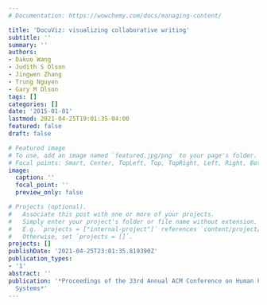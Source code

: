 ```yaml
---
# Documentation: https://wowchemy.com/docs/managing-content/

title: 'DocuViz: visualizing collaborative writing'
subtitle: ''
summary: ''
authors:
- Dakuo Wang
- Judith S Olson
- Jingwen Zhang
- Trung Nguyen
- Gary M Olson
tags: []
categories: []
date: '2015-01-01'
lastmod: 2021-04-25T19:01:35-04:00
featured: false
draft: false

# Featured image
# To use, add an image named `featured.jpg/png` to your page's folder.
# Focal points: Smart, Center, TopLeft, Top, TopRight, Left, Right, BottomLeft, Bottom, BottomRight.
image:
  caption: ''
  focal_point: ''
  preview_only: false

# Projects (optional).
#   Associate this post with one or more of your projects.
#   Simply enter your project's folder or file name without extension.
#   E.g. `projects = ["internal-project"]` references `content/project/deep-learning/index.md`.
#   Otherwise, set `projects = []`.
projects: []
publishDate: '2021-04-25T23:01:35.819390Z'
publication_types:
- '1'
abstract: ''
publication: '*Proceedings of the 33rd Annual ACM Conference on Human Factors in Computing
  Systems*'
---
```

